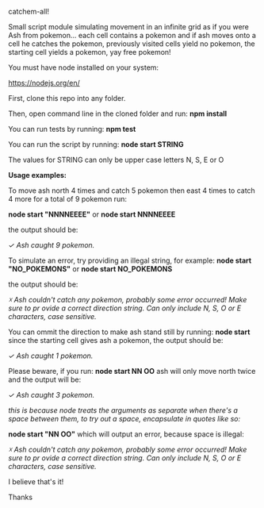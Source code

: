 catchem-all!

Small script module simulating movement in an infinite grid as if you were Ash from pokemon... each cell contains a pokemon and if ash moves onto a cell he catches the pokemon, previously visited cells yield no pokemon, the starting cell yields a pokemon, yay free pokemon!

You must have node installed on your system:

https://nodejs.org/en/

First, clone this repo into any folder.

Then, open command line in the cloned folder and run:
**npm install**

You can run tests by running:
**npm test**

You can run the script by running:
**node start STRING**

The values for STRING can only be upper case letters N, S, E or O

**Usage examples:**

To move ash north 4 times and catch 5 pokemon then east 4 times to catch 4 more for a total of 9 pokemon run:

**node start "NNNNEEEE"** 
or
**node start NNNNEEEE**

the output should be:

*✓ Ash caught 9 pokemon.*

To simulate an error, try providing an illegal string, for example:
**node start "NO_POKEMONS"** 
or 
**node start NO_POKEMONS**

the output should be:

*☓ Ash couldn't catch any pokemon, probably some error occurred! Make sure to pr ovide a correct direction string. Can only include N, S, O or E characters, case sensitive.*

You can ommit the direction to make ash stand still by running:
**node start**
since the starting cell gives ash a pokemon, the output should be:

*✓ Ash caught 1 pokemon.*

Please beware, if you run:
**node start NN OO**
ash will only move north twice and the output will be:

*✓ Ash caught 3 pokemon.*


*this is because node treats the arguments as separate when there's a space between them, to try out a space, encapsulate in quotes like so:*

**node start "NN OO"**
 which will output an error, because space is illegal:
 
*☓ Ash couldn't catch any pokemon, probably some error occurred! Make sure to pr ovide a correct direction string. Can only include N, S, O or E characters, case sensitive.*

I believe that's it! 

Thanks
